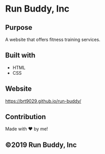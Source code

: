 # Run Buddy, Inc

## Purpose
A website that offers fitness training services.

## Built with
* HTML
* CSS

## Website
https://brt9029.github.io/run-buddy/

## Contribution
Made with ❤️ by me!

## ©️2019 Run Buddy, Inc
